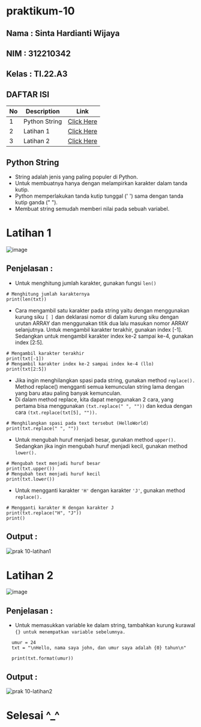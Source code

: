# praktikum-10

## Nama : Sinta Hardianti Wijaya

## NIM : 312210342

## Kelas : TI.22.A3

## DAFTAR ISI <br>
|No|Description|Link|
|----|----|----|
|1|Python String|[Click Here](#Python-String)|
|2|Latihan 1|[Click Here](#Latihan1)|
|3|Latihan 2|[Click Here](#Latihan2)|

## Python String

  - String adalah jenis yang paling populer di Python.
  - Untuk membuatnya hanya dengan melampirkan karakter dalam tanda kutip.
  - Python memperlakukan tanda kutip tunggal (' ') sama dengan tanda kutip ganda (" ").
  - Membuat string semudah memberi nilai pada sebuah variabel.
  
# Latihan 1
![image](https://user-images.githubusercontent.com/115516473/212881620-c5e4d4f4-ac13-400b-980d-ee53be0ca15a.png)

## Penjelasan :

- Untuk menghitung jumlah karakter, gunakan fungsi ```len()```

```
# Menghitung jumlah karakternya
print(len(txt))
```

- Cara mengambil satu karakter pada string yaitu dengan menggunakan kurung siku ```[ ]``` dan deklarasi nomor di dalam kurung siku dengan urutan ARRAY dan menggunakan titik dua lalu masukan nomor ARRAY selanjutnya. Untuk mengambil karakter terakhir, gunakan index [-1]. Sedangkan untuk mengambil karakter index ke-2 sampai ke-4, gunakan index [2:5].

```
# Mengambil karakter terakhir
print(txt[-1])
# Mengambil karakter index ke-2 sampai index ke-4 (llo)
print(txt[2:5])
```

- Jika ingin menghilangkan spasi pada string, gunakan method ```replace().``` Method replace() mengganti semua kemunculan string lama dengan yang baru atau paling banyak kemunculan.
- Di dalam method replace, kita dapat menggunakan 2 cara, yang pertama bisa menggunakan ```(txt.replace(" ", ""))``` dan kedua dengan cara ```(txt.replace(txt[5], "")).```

```
# Menghilangkan spasi pada text tersebut (HelloWorld)
print(txt.replace(" ", ""))
```

- Untuk mengubah huruf menjadi besar, gunakan method ```upper().``` Sedangkan jika ingin mengubah huruf menjadi kecil, gunakan method ```lower().```

```
# Mengubah text menjadi huruf besar
print(txt.upper())
# Mengubah text menjadi huruf kecil
print(txt.lower())
```

- Untuk mengganti karakter ```'H'``` dengan karakter ```'J'```, gunakan method ```replace().```

```
# Mengganti karakter H dengan karakter J
print(txt.replace("H", "J"))
print()
```

## Output :

![prak 10-latihan1](https://user-images.githubusercontent.com/115516473/212885200-cb49ed16-a255-4b4f-8b8d-8e3c43dec0ff.png)

# Latihan 2

![image](https://user-images.githubusercontent.com/115516473/212885396-1499dd2e-283d-469c-b467-0fbcd37a23fd.png)

## Penjelasan :

- Untuk memasukkan variable ke dalam string, tambahkan kurung kurawal ```{} untuk menempatkan variable sebelumnya.```

```
  umur = 24
  txt = "\nHello, nama saya john, dan umur saya adalah {0} tahun\n"

  print(txt.format(umur))
```

## Output :

![prak 10-latihan2](https://user-images.githubusercontent.com/115516473/212886058-ed36e819-0249-4f8d-97c2-bd36a04a3869.png)

# Selesai ^_^
